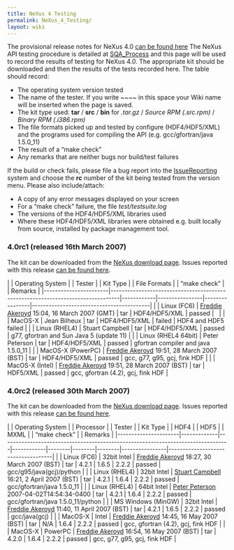 ```yaml
---
title: NeXus 4 Testing
permalink: NeXus_4_Testing/
layout: wiki
---
```


The provisional release notes for NeXus 4.0 [can be found
here](Nexus_4_Release_Notes "wikilink") The NeXus API testing procedure
is detailed at [SQA\_Process](SQA_Process "wikilink") and this page will
be used to record the results of testing for NeXus 4.0. The appropriate
kit should be downloaded and then the results of the tests recorded
here. The table should record:

-   The operating system version tested
-   The name of the tester. If you write ~~~~ in this space your Wiki
    name will be inserted when the page is saved.
-   The kit type used: **tar** / **src** / **bin** for *.tar.gz* /
    *Source RPM (.src.rpm)* / *Binary RPM (.i386.rpm)*
-   The file formats picked up and tested by configure (HDF4/HDF5/XML)
    and the programs used for compiling the API (e.g. gcc/gfortran/java
    1.5.0\_11)
-   The result of a “make check”
-   Any remarks that are neither bugs nor build/test failures

If the build or check fails, please file a bug report into the
[IssueReporting](IssueReporting "wikilink") system and choose the **rc**
number of the kit being tested from the version menu. Please also
include/attach:

-   A copy of any error messages displayed on your screen
-   For a “make check” failure, the file *test/testsuite.log*
-   The versions of the HDF4/HDF5/XML libraries used
-   Where these HDF4/HDF5/XML libraries were obtained e.g. built locally
    from source, installed by <whatever> package management tool.

### 4.0rc1 (released 16th March 2007)

The kit can be downloaded from the [NeXus download
page](http://download.nexusformat.org/kits). Issues reported with this
release [can be found
here](http://trac.nexusformat.org/code/query?status=new&status=assigned&status=reopened&status=closed&version=4.0rc1&order=priority).

| | Operating System    | | Tester                                                                        | | Kit Type | | File Formats | | “make check” | | Remarks                                |
|-----------------------|---------------------------------------------------------------------------------|------------|----------------|----------------|------------------------------------------|
| | Linux (FC6)         | [Freddie Akeroyd](User%3AFreddie_Akeroyd "wikilink") 15:04, 16 March 2007 (GMT) | tar        | HDF4/HDF5/XML  | passed         |                                          |
| | MacOS-X             | Jean Bilheux                                                                    | tar        | HDF4/HDF5/XML  | failed         | HDF4 and HDF5 failed                     |
| | Linux (RHEL4)       | Stuart Campbell                                                                 | tar        | HDF4/HDF5/XML  | passed         | g77, gfortran and Sun Java 5 (update 11) |
| | Linux (RHEL4 64bit) | Peter Peterson                                                                  | tar        | HDF4/HDF5/XML  | passed         | gfortran compiler and java 1.5.0\_11     |
| | MacOS-X (PowerPC)   | [Freddie Akeroyd](User%3AFreddie_Akeroyd "wikilink") 19:51, 28 March 2007 (BST) | tar        | HDF4/HDF5/XML  | passed         | gcc, g77, g95, gcj, fink HDF             |
| | MacOS-X (Intel)     | [Freddie Akeroyd](User%3AFreddie_Akeroyd "wikilink") 19:51, 28 March 2007 (BST) | tar        | HDF5/XML       | passed         | gcc, gfortran (4.2), gcj, fink HDF       |

### 4.0rc2 (released 30th March 2007)

The kit can be downloaded from the [NeXus download
page](http://download.nexusformat.org/kits). Issues reported with this
release [can be found
here](http://trac.nexusformat.org/code/query?status=new&status=assigned&status=reopened&status=closed&version=4.0rc2&order=priority).

| | Operating System   | | Processor | | Tester                                                                        | | Kit Type | | HDF4 | | HDF5 | | MXML | | “make check” | | Remarks                          |
|----------------------|-------------|---------------------------------------------------------------------------------|------------|--------|--------|--------|----------------|------------------------------------|
| | Linux (FC6)        | 32bit Intel | [Freddie Akeroyd](User%3AFreddie_Akeroyd "wikilink") 18:27, 30 March 2007 (BST) | tar        | 4.2.1  | 1.6.5  | 2.2.2  | passed         | gcc/g95/java(gcj)/python           |
| | Linux (RHEL4)      | 32bit Intel | [Stuart Campbell](User%3AStuart_Campbell "wikilink") 16:21, 2 April 2007 (BST)  | tar        | 4.2.1  | 1.6.4  | 2.2.2  | passed         | gcc/gfortran/java 1.5.0\_11        |
| | Linux (RHEL4)      | 64bit Intel | [Peter Peterson](User%3APeter_Peterson "wikilink") 2007-04-02T14:54:34-0400     | tar        | 4.2.1  | 1.6.4  | 2.2.2  | passed         | gcc/gfortran/java 1.5.0\_11/python |
| | MS Windows (MinGW) | 32bit Intel | [Freddie Akeroyd](User%3AFreddie_Akeroyd "wikilink") 11:40, 11 April 2007 (BST) | tar        | 4.2.1  | 1.6.5  | 2.2.2  | passed         | gcc/java(gcj)                      |
| | MacOS-X            | Intel       | [Freddie Akeroyd](User%3AFreddie_Akeroyd "wikilink") 14:45, 16 May 2007 (BST)   | tar        | N/A    | 1.6.4  | 2.2.2  | passed         | gcc, gfortran (4.2), gcj, fink HDF |
| | MacOS-X            | PowerPC     | [Freddie Akeroyd](User%3AFreddie_Akeroyd "wikilink") 16:54, 16 May 2007 (BST)   | tar        | 4.2.0  | 1.6.4  | 2.2.2  | passed         | gcc, g77, g95, gcj, fink HDF       |



